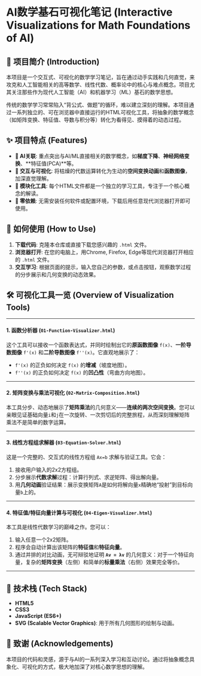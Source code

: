 # AI数学基石可视化笔记 (Interactive Visualizations for Math Foundations of AI)

## 📖 项目简介 (Introduction)

本项目是一个交互式、可视化的数学学习笔记，旨在通过动手实践和几何直觉，来攻克和人工智能相关的高等数学、线性代数、概率论中的核心与难点概念。项目尤其关注那些作为现代人工智能（AI）和机器学习（ML）基石的数学思想。

传统的数学学习常常陷入“背公式、做题”的循环，难以建立深刻的理解。本项目通过一系列独立的、可在浏览器中直接运行的HTML可视化工具，将抽象的数学概念（如矩阵变换、特征值、导数与积分等）转化为看得见、摸得着的动态过程。

## ✨ 项目特点 (Features)

* **🤖 AI关联**: 重点突出与AI/ML直接相关的数学概念，如**梯度下降**、**神经网络变换**、**特征值(PCA)**等。
* **🎨 交互与可视化**: 将枯燥的代数运算转化为生动的**空间变换动画**和**函数图像**，加深直觉理解。
* **🧩 模块化工具**: 每个HTML文件都是一个独立的学习工具，专注于一个核心概念的解读。
* **🚀 零依赖**: 无需安装任何软件或配置环境，下载后用任意现代浏览器打开即可使用。

## 🚀 如何使用 (How to Use)

1.  **下载代码**: 克隆本仓库或直接下载您感兴趣的 `.html` 文件。
2.  **浏览器打开**: 在您的电脑上，用Chrome, Firefox, Edge等现代浏览器打开相应的 `.html` 文件。
3.  **交互学习**: 根据页面的提示，输入您自己的参数，或点击按钮，观察数学过程的分步展示和几何变换的动态效果。

## 🛠️ 可视化工具一览 (Overview of Visualization Tools)

---
#### 1. 函数分析器 (`01-Function-Visualizer.html`)
这个工具可以接收一个函数表达式，并同时绘制出它的**原函数图像** `f(x)`、**一阶导数图像** `f'(x)` 和**二阶导数图像** `f''(x)`。它直观地展示了：
* `f'(x)` 的正负如何决定 `f(x)` 的**增减**（坡度地图）。
* `f''(x)` 的正负如何决定 `f(x)` 的**凹凸性**（弯曲方向地图）。


---
#### 2. 矩阵变换与乘法可视化 (`02-Matrix-Composition.html`)
本工具分步、动态地展示了**矩阵乘法**的几何意义——**连续的两次空间变换**。您可以亲眼见证基础向量`i`和`j`在一次旋转、一次剪切后的完整旅程，从而深刻理解矩阵乘法不是简单的数字运算。


---
#### 3. 线性方程组求解器 (`03-Equation-Solver.html`)
这是一个完整的、交互式的线性方程组 `Ax=b` 求解与验证工具。它会：
1.  接收用户输入的2x2方程组。
2.  分步展示**代数求解**过程：计算行列式、求逆矩阵、得出解向量。
3.  用**几何动画**验证结果：展示变换矩阵`A`是如何将解向量`x`精确地“投射”到目标向量`b`上的。


---
#### 4. 特征值/特征向量计算与可视化 (`04-Eigen-Visualizer.html`)
本工具是线性代数学习的巅峰之作。您可以：
1.  输入任意一个2x2矩阵。
2.  程序会自动计算出该矩阵的**特征值**和**特征向量**。
3.  通过并排的对比动画，无可辩驳地证明 **`Av = λv`** 的几何意义：对于一个特征向量，复杂的**矩阵变换**（左侧）和简单的**标量乘法**（右侧）效果完全等价。


---

## 🔧 技术栈 (Tech Stack)

* **HTML5**
* **CSS3**
* **JavaScript (ES6+)**
* **SVG (Scalable Vector Graphics)**: 用于所有几何图形的绘制与动画。

## 💬 致谢 (Acknowledgements)

本项目的代码和灵感，源于与AI的一系列深入学习和互动讨论。通过将抽象概念具象化、可视化的方式，极大地加深了对核心数学思想的理解。
